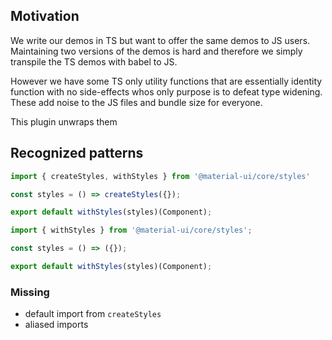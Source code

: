 ## Motivation

We write our demos in TS but want to offer the same demos to JS users.
Maintaining two versions of the demos is hard and therefore we simply transpile
the TS demos with babel to JS.

However we have some TS only utility functions that are essentially identity function
with no side-effects whos only purpose is to defeat type widening. These add noise
to the JS files and bundle size for everyone.

This plugin unwraps them

## Recognized patterns

```ts
import { createStyles, withStyles } from '@material-ui/core/styles'

const styles = () => createStyles({});

export default withStyles(styles)(Component);
```

```js
import { withStyles } from '@material-ui/core/styles';

const styles = () => ({});

export default withStyles(styles)(Component);
```

### Missing
- default import from `createStyles`
- aliased imports
